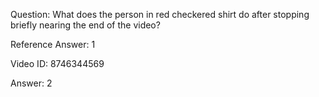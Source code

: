 Question: What does the person in red checkered shirt do after stopping briefly nearing the end of the video?

Reference Answer: 1

Video ID: 8746344569

Answer: 2

